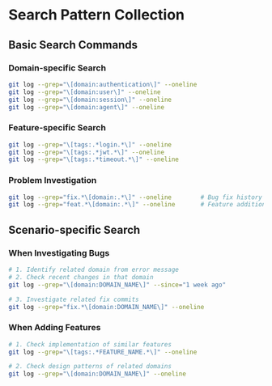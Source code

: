 # Search Pattern Collection

## Basic Search Commands

### Domain-specific Search

```bash
git log --grep="\[domain:authentication\]" --oneline
git log --grep="\[domain:user\]" --oneline
git log --grep="\[domain:session\]" --oneline
git log --grep="\[domain:agent\]" --oneline
```

### Feature-specific Search

```bash
git log --grep="\[tags:.*login.*\]" --oneline
git log --grep="\[tags:.*jwt.*\]" --oneline
git log --grep="\[tags:.*timeout.*\]" --oneline
```

### Problem Investigation

```bash
git log --grep="fix.*\[domain:.*\]" --oneline        # Bug fix history
git log --grep="feat.*\[domain:.*\]" --oneline       # Feature addition history
```

## Scenario-specific Search

### When Investigating Bugs

```bash
# 1. Identify related domain from error message
# 2. Check recent changes in that domain
git log --grep="\[domain:DOMAIN_NAME\]" --since="1 week ago"

# 3. Investigate related fix commits
git log --grep="fix.*\[domain:DOMAIN_NAME\]" --oneline
```

### When Adding Features

```bash
# 1. Check implementation of similar features
git log --grep="\[tags:.*FEATURE_NAME.*\]" --oneline

# 2. Check design patterns of related domains
git log --grep="\[domain:DOMAIN_NAME\]" --oneline
```